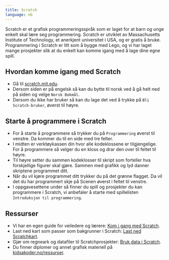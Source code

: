 ```yaml
---
title: Scratch
language: nb
---
```


Scratch er et grafisk programmeringsspråk som er laget for at barn og
unge enkelt skal lære seg programmering. Scratch er utviklet av
Massachusetts Institute of Technology, et anerkjent universitet i USA,
og er gratis å bruke.  Programmering i Scratch er litt som å bygge med
Lego, og vi har laget mange prosjekter slik at du enkelt kan komme
igang med å lage dine egne spill.

## Hvordan komme igang med Scratch

- Gå til [scratch.mit.edu](https://scratch.mit.edu).
- Dersom siden er på engelsk så kan du bytte til norsk ved å gå helt ned på siden og velge `Norsk Bokmål`.
- Dersom du ikke har bruker så kan du lage det ved å trykke på `Bli Scratch-bruker`, øverst til høyre.

## Starte å programmere i Scratch

- For å starte å programmere så trykker du på `Programmering` øverst til venstre. Da kommer du til en side med tre felter.
- I midten er verktøykassen din hvor alle kodeklossene er tilgjengelige. For å programmere så velger du en kloss og drar den over til feltet til høyre.
- Til høyre setter du sammen kodeklosser til skript som forteller hva forskjellige figurer skal gjøre. Sammen med grafikk og lyd danner skriptene programmet ditt.
- Når du vil kjøre programmet ditt trykker du på det grønne flagget. Da vil det du har programmert skje på Scenen øverst i feltet til venstre.
- I oppgavesettene under så finner du spill og prosjekter du kan programmere i Scratch, vi anbefaler å starte med spillelisten `Introduksjon til programmering`.

## Ressurser

- Vi har en egen guide for veiledere og lærere: [Kom i gang med Scratch](veiledninger/kom_i_gang_med_scratch.html).
- Last ned kart som passer som bakgrunner i Scratch: [Last ned Scratchkart](kart/kart.html).
- Gjør om regneark og datafiler til Scratchprosjekter: [Bruk data i Scratch](data/data.html).
- Du finner diplomer og annet grafisk materiell på [kidsakoder.no/ressurser](http://www.kidsakoder.no/ressurser).

